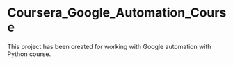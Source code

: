 # Coursera_Google_Automation_Course

This project has been created for working with Google automation with Python course.
